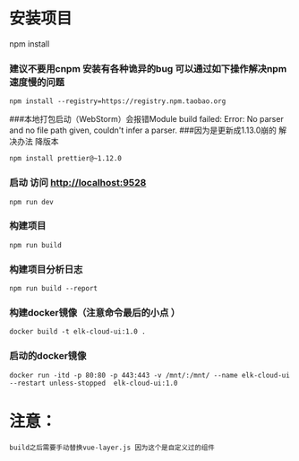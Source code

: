 # 安装项目
npm install

### 建议不要用cnpm  安装有各种诡异的bug 可以通过如下操作解决npm速度慢的问题
```
npm install --registry=https://registry.npm.taobao.org
```

###本地打包启动（WebStorm）会报错Module build failed: Error: No parser and no file path given, couldn't infer a parser.
###因为是更新成1.13.0崩的  解决办法  降版本
```
npm install prettier@~1.12.0
```

### 启动  访问 [http://localhost:9528](http://localhost:9528)
```
npm run dev
```
### 构建项目
```
npm run build
```

### 构建项目分析日志
```
npm run build --report
```

### 构建docker镜像（注意命令最后的小点 ） 
```
docker build -t elk-cloud-ui:1.0 .
```

### 启动的docker镜像
```
docker run -itd -p 80:80 -p 443:443 -v /mnt/:/mnt/ --name elk-cloud-ui --restart unless-stopped  elk-cloud-ui:1.0
```
# 注意：
```
build之后需要手动替换vue-layer.js 因为这个是自定义过的组件
```



